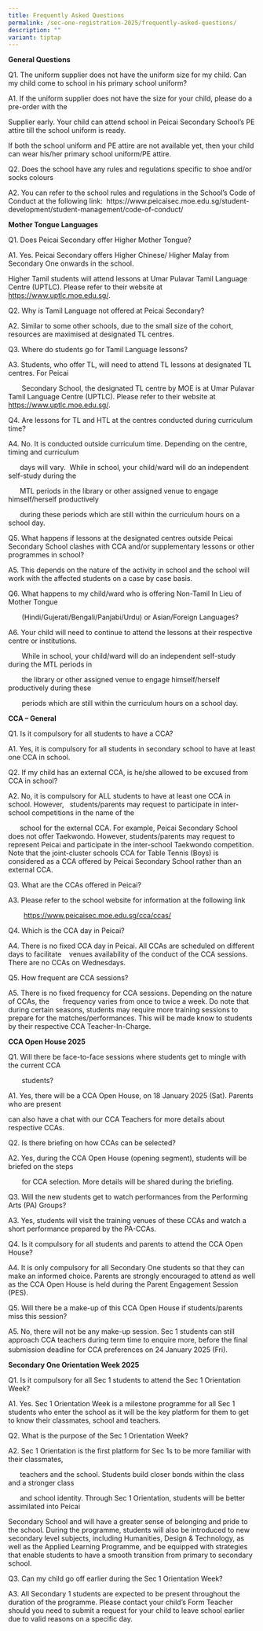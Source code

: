 ```yaml
---
title: Frequently Asked Questions
permalink: /sec-one-registration-2025/frequently-asked-questions/
description: ""
variant: tiptap
---
```

<p><strong>General Questions</strong>
</p>
<p>Q1. The uniform supplier does not have the uniform size for my child.
Can my child come to school in his primary school uniform?</p>
<p>A1. If the uniform supplier does not have the size for your child, please
do a pre-order with the</p>
<p>Supplier early. Your child can attend school in Peicai Secondary School’s
PE attire till the school uniform is ready.</p>
<p>If both the school uniform and PE attire are not available yet, then your
child can wear his/her primary school uniform/PE attire.</p>
<p>Q2. Does the school have any rules and regulations specific to shoe and/or
socks colours</p>
<p>A2. You can refer to the school rules and regulations in the School’s
Code of Conduct at the following link: &nbsp;<a rel="noopener noreferrer nofollow" target="_blank">https://www.peicaisec.moe.edu.sg/student-development/student-management/code-of-conduct/</a>
</p>
<p><strong>Mother Tongue Languages</strong>
</p>
<p>Q1. Does Peicai Secondary offer Higher Mother Tongue?</p>
<p>A1. Yes. Peicai Secondary offers Higher Chinese/ Higher Malay from Secondary
One onwards in the school.</p>
<p>Higher Tamil students will attend lessons at Umar Pulavar Tamil Language
Centre (UPTLC). Please refer to their website at <a href="https://www.uptlc.moe.edu.sg/" rel="noopener noreferrer nofollow" target="_blank">https://www.uptlc.moe.edu.sg/</a>.</p>
<p>Q2. Why is Tamil Language not offered at Peicai Secondary?</p>
<p>A2. Similar to some other schools, due to the small size of the cohort,
resources are maximised&nbsp;at designated TL centres.</p>
<p>Q3. Where do students go for Tamil Language lessons?</p>
<p>A3. Students, who offer TL, will need to attend TL lessons at designated
TL centres. For Peicai</p>
<p>&nbsp;&nbsp;&nbsp;&nbsp;&nbsp;&nbsp; Secondary School, the designated
TL centre by MOE is at Umar Pulavar Tamil Language Centre (UPTLC). Please
refer to their website at <a href="https://www.uptlc.moe.edu.sg/" rel="noopener noreferrer nofollow" target="_blank">https://www.uptlc.moe.edu.sg/</a>.</p>
<p>Q4. Are lessons for TL and HTL at the centres conducted during curriculum
time?</p>
<p>A4. No. It is conducted outside curriculum time. Depending on the centre,
timing and curriculum</p>
<p>&nbsp;&nbsp;&nbsp;&nbsp;&nbsp; days will vary.&nbsp; While in school,
your child/ward will do an independent self-study during the</p>
<p>&nbsp;&nbsp;&nbsp;&nbsp;&nbsp; MTL periods in the library or other assigned
venue to engage himself/herself productively</p>
<p>&nbsp;&nbsp;&nbsp;&nbsp;&nbsp; during these periods which are still within
the curriculum hours on a school day.</p>
<p>Q5. What happens if lessons at the designated centres outside Peicai Secondary
School clashes with CCA and/or supplementary lessons or other programmes
in school?</p>
<p>A5. This depends on the nature of the activity in school and the school
will work with the affected students on a case by case basis.</p>
<p>Q6. What happens to my child/ward who is offering Non-Tamil In Lieu of
Mother Tongue</p>
<p>&nbsp;&nbsp;&nbsp;&nbsp;&nbsp;&nbsp; (Hindi/Gujerati/Bengali/Panjabi/Urdu)
or Asian/Foreign Languages?</p>
<p>A6. Your child will need to continue to attend the lessons at their respective
centre or institutions.</p>
<p>&nbsp;&nbsp;&nbsp;&nbsp;&nbsp;&nbsp; While in school, your child/ward
will do an independent self-study during the MTL periods in</p>
<p>&nbsp;&nbsp;&nbsp;&nbsp;&nbsp;&nbsp; the library or other assigned venue
to engage himself/herself productively during these</p>
<p>&nbsp;&nbsp;&nbsp;&nbsp;&nbsp;&nbsp; periods which are still within the
curriculum hours on a school day.</p>
<p><strong>CCA – General</strong>
</p>
<p>Q1. Is it compulsory for all students to have a CCA?</p>
<p>A1. Yes, it is compulsory for all students in secondary school to have
at least one CCA in school.</p>
<p>Q2. If my child has an external CCA, is he/she allowed to be excused from
CCA in school?</p>
<p>A2. No, it is compulsory for ALL students to have at least one CCA in
school. However,&nbsp; &nbsp;students/parents may request to participate
in inter-school competitions in the name of the</p>
<p>&nbsp;&nbsp;&nbsp;&nbsp;&nbsp; school for the external CCA. For example,
Peicai Secondary School does not offer Taekwondo. However, students/parents
may request to represent Peicai and participate in the inter-school Taekwondo
competition. Note that the joint-cluster schools CCA for Table Tennis (Boys)
is considered as a CCA offered by Peicai Secondary School rather than an
external CCA.</p>
<p>Q3. What are the CCAs offered in Peicai?</p>
<p>A3. Please refer to the school website for information at the following
link</p>
<p>&nbsp;&nbsp;&nbsp;&nbsp;&nbsp;&nbsp;&nbsp; <a href="https://www.peicaisec.moe.edu.sg/cca/ccas/" rel="noopener noreferrer nofollow" target="_blank">https://www.peicaisec.moe.edu.sg/cca/ccas/</a>
</p>
<p>Q4. Which is the CCA day in Peicai?</p>
<p>A4. There is no fixed CCA day in Peicai. All CCAs are scheduled on different
days to facilitate&nbsp;&nbsp;&nbsp; venues availability of the conduct
of the CCA sessions. There are no CCAs on Wednesdays.</p>
<p>Q5. How frequent are CCA sessions?</p>
<p>A5. There is no fixed frequency for CCA sessions. Depending on the nature
of CCAs, the&nbsp;&nbsp;&nbsp;&nbsp;&nbsp;&nbsp; frequency varies from
once to twice a week. Do note that during certain seasons, students may
require more training sessions to prepare for the matches/performances.
This will be made know to students by their respective CCA Teacher-In-Charge.</p>
<p><strong>CCA Open House 2025</strong>
</p>
<p>Q1. Will there be face-to-face sessions where students get to mingle with
the current CCA&nbsp;</p>
<p>&nbsp; &nbsp;&nbsp;&nbsp;&nbsp;&nbsp;students?</p>
<p>A1. Yes, there will be a CCA Open House, on 18 January 2025 (Sat). Parents
who are present</p>
<p>can also have a chat with our CCA Teachers for more details about respective
CCAs.</p>
<p>Q2. Is there briefing on how CCAs can be selected?</p>
<p>A2. Yes, during the CCA Open House (opening segment), students will be
briefed on the steps</p>
<p>&nbsp;&nbsp;&nbsp;&nbsp;&nbsp;&nbsp; for CCA selection. More details will
be shared during the briefing.</p>
<p>Q3. Will the new students get to watch performances from the Performing
Arts (PA) Groups?</p>
<p>A3. Yes, students will visit the training venues of these CCAs and watch
a short performance prepared by the PA-CCAs.</p>
<p>Q4. Is it compulsory for all students and parents to attend the CCA Open
House?</p>
<p>A4. It is only compulsory for all Secondary One students so that they
can make an informed choice. Parents are strongly encouraged to attend
as well as the CCA Open House is held during the Parent Engagement Session
(PES).</p>
<p>Q5. Will there be a make-up of this CCA Open House if students/parents
miss this session?</p>
<p>A5. No, there will not be any make-up session. Sec 1 students can still
approach CCA teachers during term time to enquire more, before the final
submission deadline for CCA preferences on 24<sup> </sup>January 2025 (Fri).</p>
<p><strong>Secondary One Orientation Week 2025</strong>
</p>
<p>Q1. Is it compulsory for all Sec 1 students to attend the Sec 1 Orientation
Week?</p>
<p>A1. Yes. Sec 1 Orientation Week is a milestone programme for all Sec 1
students who enter the school as it will be the key platform for them to
get to know their classmates, school and teachers.</p>
<p>Q2. What is the purpose of the Sec 1 Orientation Week?</p>
<p>A2. Sec 1 Orientation is the first platform for Sec 1s to be more familiar
with their classmates,&nbsp;&nbsp;&nbsp;</p>
<p>&nbsp;&nbsp;&nbsp;&nbsp;&nbsp; teachers and the school. Students build
closer bonds within the class and a stronger class&nbsp;&nbsp;&nbsp;</p>
<p>&nbsp;&nbsp;&nbsp;&nbsp;&nbsp; and school identity. Through Sec 1 Orientation,
students will be better assimilated into Peicai</p>
<p>Secondary School and will have a greater sense of belonging and pride
to the school. During the programme, students will also be introduced to
new secondary level subjects, including Humanities, Design &amp; Technology,
as well as the Applied Learning Programme, and be equipped with strategies
that enable students to have a smooth transition from primary to secondary
school.</p>
<p>Q3. Can my child go off earlier during the Sec 1 Orientation Week?</p>
<p>A3. All Secondary 1 students are expected to be present throughout the
duration of the programme. Please contact your child’s Form Teacher should
you need to submit a request for your child to leave school earlier due
to valid reasons on a specific day.</p>
<p>&nbsp;</p>